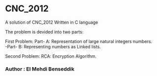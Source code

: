# CNC_2012
A solution of CNC_2012 Written in C language

The problem is devided into two parts:

First Problem: Part- A: Representation of large natural integers numbers.\
               -Part- B: Representing numbers as Linked lists.

Second Problem: RCA: Encryption Algorithm.



### Author : El Mehdi Benseddik

